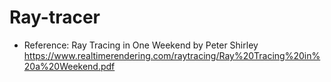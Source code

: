 # Ray-tracer

* Reference:
Ray Tracing in One Weekend by Peter Shirley
https://www.realtimerendering.com/raytracing/Ray%20Tracing%20in%20a%20Weekend.pdf